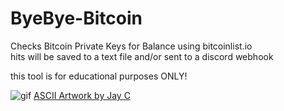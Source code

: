 # ByeBye-Bitcoin
Checks Bitcoin Private Keys for Balance using bitcoinlist.io <br>
hits will be saved to a text file and/or sent to a discord webhook


this tool is for educational purposes ONLY!

![gif](https://i.imgur.com/0Pnw7Uw.gif)
[ASCII Artwork by Jay C](https://asciiart.website/index.php?art=objects/guns)
